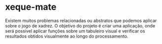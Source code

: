 # xeque-mate

Existem muitos problemas relacionadas ou abstratos que podemos aplicar sobre o jogo de xadrez. O objetivo do projeto é criar uma aplicação, onde será possível aplicar funções sobre um tabuleiro visual e verificar os resultados obtidos visualmente ao longo do processamento.
